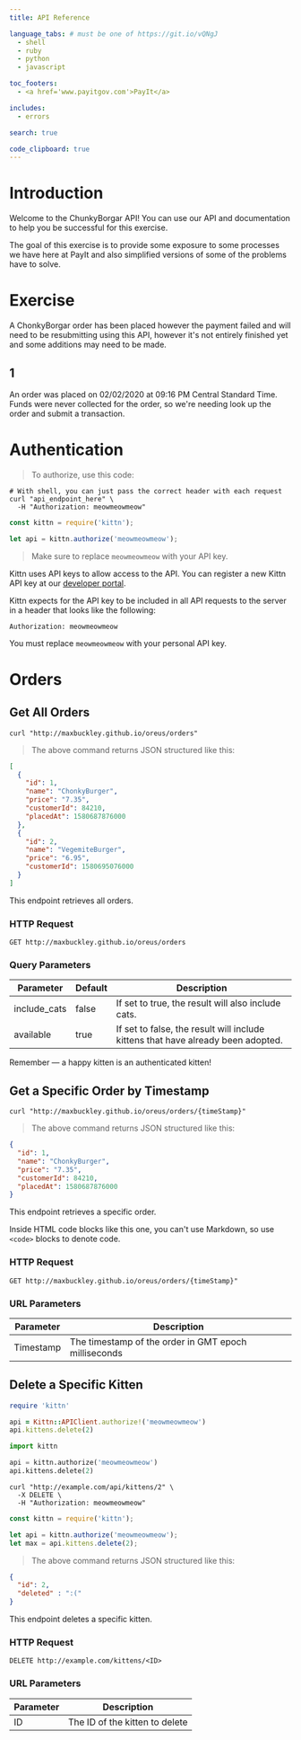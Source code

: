 ```yaml
---
title: API Reference

language_tabs: # must be one of https://git.io/vQNgJ
  - shell
  - ruby
  - python
  - javascript

toc_footers:
  - <a href='www.payitgov.com'>PayIt</a>

includes:
  - errors

search: true

code_clipboard: true
---
```


# Introduction

Welcome to the ChunkyBorgar API! You can use our API and documentation to help you be successful for this exercise.

The goal of this exercise is to provide some exposure to some processes we have here at PayIt and also simplified versions of some of the problems have to solve.

# Exercise

A ChonkyBorgar order has been placed however the payment failed and will need to be resubmitting using this API, however it's not entirely finished yet and some additions may need to be made.

## 1
An order was placed on 02/02/2020 at 09:16 PM Central Standard Time. Funds were never collected for the order, so we're needing look up the order and submit a transaction.
# Authentication

> To authorize, use this code:

```shell
# With shell, you can just pass the correct header with each request
curl "api_endpoint_here" \
  -H "Authorization: meowmeowmeow"
```

```javascript
const kittn = require('kittn');

let api = kittn.authorize('meowmeowmeow');
```

> Make sure to replace `meowmeowmeow` with your API key.

Kittn uses API keys to allow access to the API. You can register a new Kittn API key at our [developer portal](http://example.com/developers).

Kittn expects for the API key to be included in all API requests to the server in a header that looks like the following:

`Authorization: meowmeowmeow`

<aside class="notice">
You must replace <code>meowmeowmeow</code> with your personal API key.
</aside>

# Orders

## Get All Orders

```shell
curl "http://maxbuckley.github.io/oreus/orders"
```

> The above command returns JSON structured like this:

```json
[
  {
    "id": 1,
    "name": "ChonkyBurger",
    "price": "7.35",
    "customerId": 84210,
    "placedAt": 1580687876000
  },
  {
    "id": 2,
    "name": "VegemiteBurger",
    "price": "6.95",
    "customerId": 1580695076000
  }
]
```

This endpoint retrieves all orders.

### HTTP Request

`GET http://maxbuckley.github.io/oreus/orders`

### Query Parameters

Parameter | Default | Description
--------- | ------- | -----------
include_cats | false | If set to true, the result will also include cats.
available | true | If set to false, the result will include kittens that have already been adopted.

<aside class="success">
Remember — a happy kitten is an authenticated kitten!
</aside>

## Get a Specific Order by Timestamp

```shell
curl "http://maxbuckley.github.io/oreus/orders/{timeStamp}"
```

> The above command returns JSON structured like this:

```json
{
  "id": 1,
  "name": "ChonkyBurger",
  "price": "7.35",
  "customerId": 84210,
  "placedAt": 1580687876000
}
```

This endpoint retrieves a specific order.

<aside class="warning">Inside HTML code blocks like this one, you can't use Markdown, so use <code>&lt;code&gt;</code> blocks to denote code.</aside>

### HTTP Request

`GET http://maxbuckley.github.io/oreus/orders/{timeStamp}"`

### URL Parameters

Parameter | Description
--------- | -----------
Timestamp | The timestamp of the order in GMT epoch milliseconds

## Delete a Specific Kitten

```ruby
require 'kittn'

api = Kittn::APIClient.authorize!('meowmeowmeow')
api.kittens.delete(2)
```

```python
import kittn

api = kittn.authorize('meowmeowmeow')
api.kittens.delete(2)
```

```shell
curl "http://example.com/api/kittens/2" \
  -X DELETE \
  -H "Authorization: meowmeowmeow"
```

```javascript
const kittn = require('kittn');

let api = kittn.authorize('meowmeowmeow');
let max = api.kittens.delete(2);
```

> The above command returns JSON structured like this:

```json
{
  "id": 2,
  "deleted" : ":("
}
```

This endpoint deletes a specific kitten.

### HTTP Request

`DELETE http://example.com/kittens/<ID>`

### URL Parameters

Parameter | Description
--------- | -----------
ID | The ID of the kitten to delete

